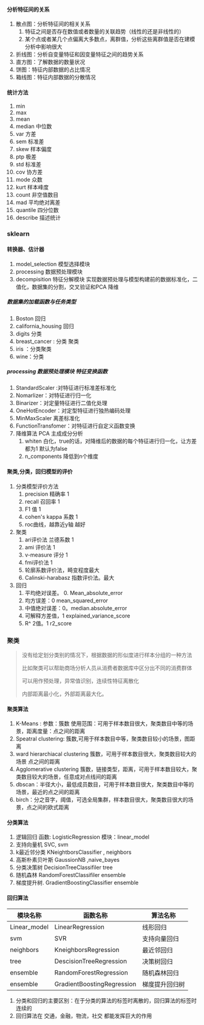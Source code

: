 #### 分析特征间的关系

1. 散点图：分析特征间的相关关系
   1. 特征之间是否存在数值或者数量的关联趋势（线性的还是非线性的）
   2. 某个点或者某几个点偏离大多数点，离群值，分析这些离群值是否在建模分析中影响很大
2. 折线图：分析自变量特征和因变量特征之间的趋势关系
3. 直方图：了解数据的数量状况
4. 饼图：特征内部数据的占比情况
5. 箱线图：特征内部数据的分散情况



#### 统计方法

1. min
2. max
3. mean
4. median 中位数
5. var 方差
6. sem 标准差
7. skew 样本偏度
8. ptp 极差
9. std 标准差
10. cov 协方差
11. mode 众数
12. kurt 样本峰度
13. count 非空值数目
14. mad 平均绝对离差
15. quantile 四分位数
16. describe 描述统计



### sklearn

#### 转换器、估计器

1. model_selection 模型选择模块
2. processing 数据预处理模块
3. decompisition 特征分解模块 实现数据预处理与模型构建前的数据标准化，二值化，数据集的分割，交叉验证和PCA 降维

##### 数据集的加载函数与任务类型

1. Boston  回归
2. california_housing 回归
3. digits 分类
4. breast_cancer : 分类 聚类
5. iris ：分类聚类
6. wine：分类



##### processing 数据预处理模块 特征变换函数

1. StandardScaler :对特征进行标准差标准化
2. Nomarlizer：对特征进行归一化
3. Binarizer：对定量特征进行二值化处理
4. OneHotEncoder：对定型特征进行独热编码处理
5. MinMaxScaler 离差标准化
6. FunctionTransfomer：对特征进行自定义函数变换
7. 降维算法 PCA 主成成分分析
   1. whiten 白化，true的话，对降维后的数据的每个特征进行归一化，让方差都为1 默认为false
   2. n_components 降低到n个维度

#### 

#### 聚类,分类，回归模型的评价

1. 分类模型评价方法
   1. precision 精确率  1
   2. recall 召回率 1
   3. F1 值 1
   4. cohen's kappa 系数 1
   5. roc曲线，越靠近y轴 越好
2. 聚类
   1. ari评价法 兰德系数 1
   2. ami 评价法 1
   3. v-measure 评分 1
   4. fmi评价法 1
   5. 轮廓系数评价法，畸变程度最大
   6. Calinski-harabasz 指数评价法。最大
3. 回归
   1. 平均绝对误差。 0. Mean_absolute_error
   2. 均方误差：0 mean_squared_error
   3. 中值绝对误差：0。median.absolute_error
   4. 可解释方差值，1 explained_variance_score
   5. R^ 2值。1 r2_score





### 聚类

> 没有给定划分类别的情况下，根据数据的形似度进行样本分组的一种方法
>
> 比如聚类可以帮助商场分析人员从消费者数据库中区分出不同的消费群体
>
> 可以用作预处理，异常值识别，连续性特征离散化
>
> 内部距离最小化，外部距离最大化。

#### 聚类算法

1. K-Means : 参数：簇数 使用范围：可用于样本数目很大，聚类数目中等的场景，距离度量：点之间的距离
2. Speatral clustering: 簇数,可用于样本数目中等，聚类数目较小的场景，图距离
3. ward hierarchiacal clustering 簇数，可用于样本数目很大，聚类数目较大的场景 点之间的距离
4. Agglomerative clustering 簇数，链接类型，距离，可用于样本数目较大，聚类数目较大的场景，任意成对点线间的距离
5. dbscan：半径大小，最低成员数目，可用于样本数目很大，聚类数目中等的场景，最近的点之间的距离
6. birch：分之音字，阈值，可选全局集群，样本数目很大，聚类数目很大的场景，点之间的欧式距离



#### 分类算法



1. 逻辑回归  函数: LogisticRegression 模块：linear_model
2. 支持向量机 SVC, svm
3. k最近邻分类 KNeightborsClassifier , neighbors
4. 高斯朴素贝叶斯 GaussionNB ,naive_bayes
5. 分类决策树 DecisionTreeClassifiler tree 
6. 随机森林 RandomForestClassifiler ensemble
7. 梯度提升树. GradientBoostingClassifier ensemble



#### 回归算法

| 模块名称     | 函数名称                   | 算法名称       |
| ------------ | -------------------------- | -------------- |
| Linear_model | LinearRegression           | 线形回归       |
| svm          | SVR                        | 支持向量回归   |
| neighbors    | KneighborsRegression       | 最近邻回归     |
| tree         | DescisionTreeRegression    | 决策树回归     |
| ensemble     | RandomForestRegression     | 随机森林回归   |
| ensemble     | GradientBoostingRegression | 梯度提升回归树 |



1. 分类和回归的主要区别：在于分类的算法的标签时离散的，回归算法的标签时连续的
2. 回归算法在 交通，金融，物流，社交 都能发挥巨大的作用





